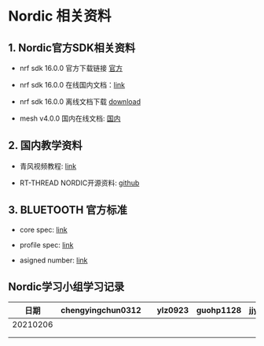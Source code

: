 # Nordic 相关资料

## 1. Nordic官方SDK相关资料

- nrf sdk 16.0.0 官方下载链接 [官方](http://developer.nordicsemi.com/nRF5_SDK/nRF5_SDK_v16.x.x/nRF5_SDK_16.0.0_98a08e2.zip) 

- nrf sdk 16.0.0 在线国内文档：[link](http://doc-nrf5-sdk-v16-0-0.wireless-tech.cn/nrf5/index.html)

- nrf sdk 16.0.0 离线文档下载 [download](http://developer.nordicsemi.com/nRF5_SDK/nRF5_SDK_v16.x.x/nRF5_SDK_16.0.0_offline_doc.zip)

- mesh v4.0.0 国内在线文档: [国内](http://doc-mesh-sdkapi-v4-0-0.wireless-tech.cn/)


## 2. 国内教学资料

- 青风视频教程: [link](https://www.bilibili.com/video/BV18Z4y1K7GM/)

- RT-THREAD NORDIC开源资料: [github](https://github.com/ZJ-TEK/ZJ-SDK-RT-Thread-NORDIC)

## 3. BLUETOOTH 官方标准

- core spec: [link](https://www.bluetooth.com/specifications/bluetooth-core-specification/)

- profile spec: [link](https://www.bluetooth.com/specifications/gatt/)

- asigned number: [link](https://www.bluetooth.com/specifications/assigned-numbers/)

## Nordic学习小组学习记录

| 日期     | chengyingchun0312 |      | ylz0923 | guohp1128 | jjy  | xckhmf |
| -------- | ----------------- | ---- | ------- | --------- | ---- | ------ |
| 20210206 |                   |      |         |           |      |        |
|          |                   |      |         |           |      |        |
|          |                   |      |         |           |      |        |


